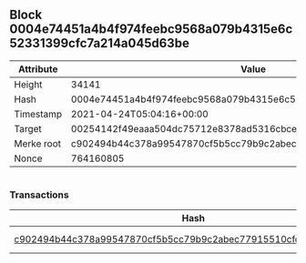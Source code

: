## Block 0004e74451a4b4f974feebc9568a079b4315e6c52331399cfc7a214a045d63be

Attribute | Value
--- | ---
Height | 34141
Hash | 0004e74451a4b4f974feebc9568a079b4315e6c52331399cfc7a214a045d63be
Timestamp | 2021-04-24T05:04:16+00:00
Target | 00254142f49eaaa504dc75712e8378ad5316cbcead634704b3734b6271167cc4
Merke root | c902494b44c378a99547870cf5b5cc79b9c2abec77915510cfd4fe729ce94823
Nonce | 764160805

```

```

### Transactions

Hash | Amount
--- | ---
[c902494b44c378a99547870cf5b5cc79b9c2abec77915510cfd4fe729ce94823](c902494b44c378a99547870cf5b5cc79b9c2abec77915510cfd4fe729ce94823.md) | 10.00000000 SKEPTI 
